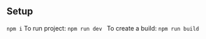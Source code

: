 ## Setup
``` npm i ```
To run project:
``` npm run dev  ```
To create a build:
``` npm run build ```